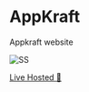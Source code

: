 # AppKraft
Appkraft website

![SS](https://user-images.githubusercontent.com/66941930/210676103-07d802b8-e780-4f62-9b00-e7d3a0617dc2.PNG)


[Live Hosted 🚀](https://bucolic-capybara-2d1a9b.netlify.app/)
